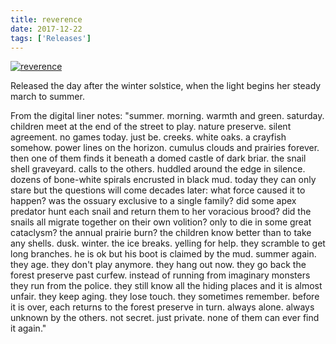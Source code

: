 ```yaml
---
title: reverence
date: 2017-12-22
tags: ['Releases']
---
```


[![reverence](/rm_ation/images/reverence.jpg)](https://northerninformation.bandcamp.com/album/reverence)

Released the day after the winter solstice, when the light begins her steady march to summer.

From the digital liner notes: "summer. morning. warmth and green. saturday. children meet at the end of the street to play. nature preserve. silent agreement. no games today. just be. creeks. white oaks. a crayfish somehow. power lines on the horizon. cumulus clouds and prairies forever. then one of them finds it beneath a domed castle of dark briar. the snail shell graveyard. calls to the others. huddled around the edge in silence. dozens of bone-white spirals encrusted in black mud. today they can only stare but the questions will come decades later: what force caused it to happen? was the ossuary exclusive to a single family? did some apex predator hunt each snail and return them to her voracious brood? did the snails all migrate together on their own volition? only to die in some great cataclysm? the annual prairie burn? the children know better than to take any shells. dusk. winter. the ice breaks. yelling for help. they scramble to get long branches. he is ok but his boot is claimed by the mud. summer again. they age. they don't play anymore. they hang out now. they go back the forest preserve past curfew. instead of running from imaginary monsters they run from the police. they still know all the hiding places and it is almost unfair. they keep aging. they lose touch. they sometimes remember. before it is over, each returns to the forest preserve in turn. always alone. always unknown by the others. not secret. just private. none of them can ever find it again."
